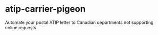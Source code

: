 # atip-carrier-pigeon
Automate your postal ATIP letter to Canadian departments not supporting online requests
